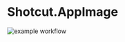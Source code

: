 # Shotcut.AppImage

![example workflow](https://github.com/nx-appbuild-hub/Shotcut.AppImage//actions/workflows/makefile.yml/badge.svg)
